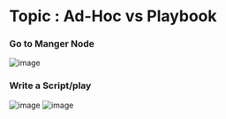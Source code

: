 # Topic : Ad-Hoc vs Playbook 
### Go to Manger Node 
![image](https://user-images.githubusercontent.com/49730521/89118690-39b48880-d4c5-11ea-808b-7b13467a5695.png)
### Write a Script/play
![image](https://user-images.githubusercontent.com/49730521/89118701-649edc80-d4c5-11ea-984b-2193c36c6eab.png)
![image](https://user-images.githubusercontent.com/49730521/89118809-5c936c80-d4c6-11ea-93a3-5b6a8b50a9bd.png)
